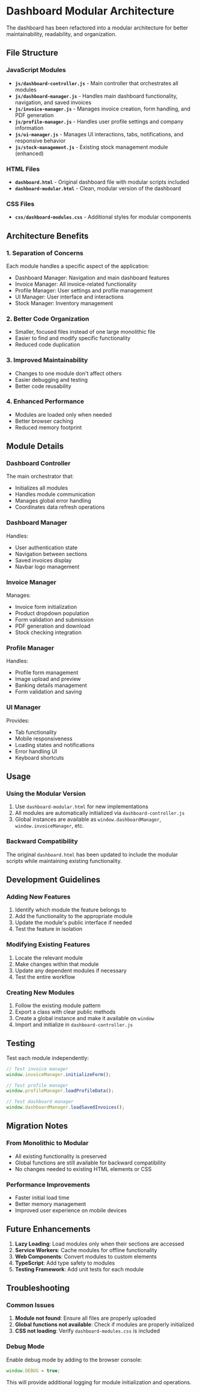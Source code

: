 # Dashboard Modular Architecture

The dashboard has been refactored into a modular architecture for better maintainability, readability, and organization.

## File Structure

### JavaScript Modules

- **`js/dashboard-controller.js`** - Main controller that orchestrates all modules
- **`js/dashboard-manager.js`** - Handles main dashboard functionality, navigation, and saved invoices
- **`js/invoice-manager.js`** - Manages invoice creation, form handling, and PDF generation
- **`js/profile-manager.js`** - Handles user profile settings and company information
- **`js/ui-manager.js`** - Manages UI interactions, tabs, notifications, and responsive behavior
- **`js/stock-management.js`** - Existing stock management module (enhanced)

### HTML Files

- **`dashboard.html`** - Original dashboard file with modular scripts included
- **`dashboard-modular.html`** - Clean, modular version of the dashboard

### CSS Files

- **`css/dashboard-modules.css`** - Additional styles for modular components

## Architecture Benefits

### 1. **Separation of Concerns**
Each module handles a specific aspect of the application:
- Dashboard Manager: Navigation and main dashboard features
- Invoice Manager: All invoice-related functionality
- Profile Manager: User settings and profile management
- UI Manager: User interface and interactions
- Stock Manager: Inventory management

### 2. **Better Code Organization**
- Smaller, focused files instead of one large monolithic file
- Easier to find and modify specific functionality
- Reduced code duplication

### 3. **Improved Maintainability**
- Changes to one module don't affect others
- Easier debugging and testing
- Better code reusability

### 4. **Enhanced Performance**
- Modules are loaded only when needed
- Better browser caching
- Reduced memory footprint

## Module Details

### Dashboard Controller
The main orchestrator that:
- Initializes all modules
- Handles module communication
- Manages global error handling
- Coordinates data refresh operations

### Dashboard Manager
Handles:
- User authentication state
- Navigation between sections
- Saved invoices display
- Navbar logo management

### Invoice Manager
Manages:
- Invoice form initialization
- Product dropdown population
- Form validation and submission
- PDF generation and download
- Stock checking integration

### Profile Manager
Handles:
- Profile form management
- Image upload and preview
- Banking details management
- Form validation and saving

### UI Manager
Provides:
- Tab functionality
- Mobile responsiveness
- Loading states and notifications
- Error handling UI
- Keyboard shortcuts

## Usage

### Using the Modular Version
1. Use `dashboard-modular.html` for new implementations
2. All modules are automatically initialized via `dashboard-controller.js`
3. Global instances are available as `window.dashboardManager`, `window.invoiceManager`, etc.

### Backward Compatibility
The original `dashboard.html` has been updated to include the modular scripts while maintaining existing functionality.

## Development Guidelines

### Adding New Features
1. Identify which module the feature belongs to
2. Add the functionality to the appropriate module
3. Update the module's public interface if needed
4. Test the feature in isolation

### Modifying Existing Features
1. Locate the relevant module
2. Make changes within that module
3. Update any dependent modules if necessary
4. Test the entire workflow

### Creating New Modules
1. Follow the existing module pattern
2. Export a class with clear public methods
3. Create a global instance and make it available on `window`
4. Import and initialize in `dashboard-controller.js`

## Testing

Test each module independently:
```javascript
// Test invoice manager
window.invoiceManager.initializeForm();

// Test profile manager
window.profileManager.loadProfileData();

// Test dashboard manager
window.dashboardManager.loadSavedInvoices();
```

## Migration Notes

### From Monolithic to Modular
- All existing functionality is preserved
- Global functions are still available for backward compatibility
- No changes needed to existing HTML elements or CSS

### Performance Improvements
- Faster initial load time
- Better memory management
- Improved user experience on mobile devices

## Future Enhancements

1. **Lazy Loading**: Load modules only when their sections are accessed
2. **Service Workers**: Cache modules for offline functionality
3. **Web Components**: Convert modules to custom elements
4. **TypeScript**: Add type safety to modules
5. **Testing Framework**: Add unit tests for each module

## Troubleshooting

### Common Issues
1. **Module not found**: Ensure all files are properly uploaded
2. **Global functions not available**: Check if modules are properly initialized
3. **CSS not loading**: Verify `dashboard-modules.css` is included

### Debug Mode
Enable debug mode by adding to the browser console:
```javascript
window.DEBUG = true;
```

This will provide additional logging for module initialization and operations.